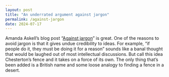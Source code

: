 ```yaml
---
layout: post
title: "An underrated argument against jargon"
permalink: /against-jargon
date: 2024-07-17
---
```


Amanda Askell’s blog post “[Against jargon](https://www.askell.blog/against-jargon/)” is great. One of the reasons to avoid jargon is that it gives undue credibility to ideas. For example, “if people do it, they must be doing it for a reason” sounds like a banal thought that would be laughed out of most intellectual discussions. But call this idea Chesterton’s fence and it takes on a force of its own. The only thing that’s been added is a British name and some loose analogy to finding a fence in a desert.